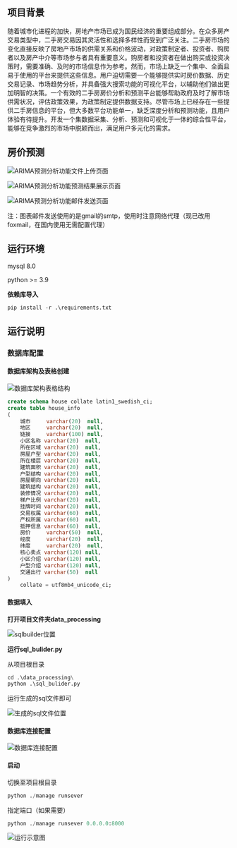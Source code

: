 ## 项目背景

随着城市化进程的加快，房地产市场已成为国民经济的重要组成部分。在众多房产交易类型中，二手房交易因其灵活性和选择多样性而受到广泛关注。二手房市场的变化直接反映了房地产市场的供需关系和价格波动，对政策制定者、投资者、购房者以及房产中介等市场参与者具有重要意义。购房者和投资者在做出购买或投资决策时，需要准确、及时的市场信息作为参考。然而，市场上缺乏一个集中、全面且易于使用的平台来提供这些信息。用户迫切需要一个能够提供实时房价数据、历史交易记录、市场趋势分析，并具备强大搜索功能的可视化平台，以辅助他们做出更加明智的决策。一个有效的二手房房价分析和预测平台能够帮助政府及时了解市场供需状况，评估政策效果，为政策制定提供数据支持。尽管市场上已经存在一些提供二手房信息的平台，但大多数平台功能单一，缺乏深度分析和预测功能，且用户体验有待提升。开发一个集数据采集、分析、预测和可视化于一体的综合性平台，能够在竞争激烈的市场中脱颖而出，满足用户多元化的需求。

## 房价预测

![ARIMA预测分析功能文件上传页面](https://github.com/user-attachments/assets/8364ee04-ba77-4b14-8cf5-64558d3e3f7f)

![ARIMA预测分析功能预测结果展示页面](https://github.com/user-attachments/assets/b4d1db2d-fdee-4536-b1cd-fff393b2d756)

![ARIMA预测分析功能邮件发送页面](https://github.com/user-attachments/assets/ad891f4a-0e9a-4ee2-819c-b23953b3e7b2)

注：图表邮件发送使用的是gmail的smtp，使用时注意网络代理（现已改用foxmail，在国内使用无需配置代理）


## 运行环境

mysql 8.0

python >= 3.9

**依赖库导入**

`pip install -r .\requirements.txt`

## 运行说明

### 数据库配置

#### 数据库架构及表格创建

![数据库架构表格结构](https://github.com/user-attachments/assets/b344249f-ef58-4a20-b6dc-fa66dfed6c27)

```sql
create schema house collate latin1_swedish_ci;
create table house_info
(
    城市     varchar(20)  null,
    地区     varchar(20)  null,
    链接     varchar(100) null,
    小区名称 varchar(20)  null,
    所在区域 varchar(20)  null,
    房屋户型 varchar(20)  null,
    所在楼层 varchar(20)  null,
    建筑面积 varchar(20)  null,
    户型结构 varchar(20)  null,
    房屋朝向 varchar(20)  null,
    建筑结构 varchar(20)  null,
    装修情况 varchar(20)  null,
    梯户比例 varchar(20)  null,
    挂牌时间 varchar(20)  null,
    交易权属 varchar(60)  null,
    产权所属 varchar(60)  null,
    抵押信息 varchar(60)  null,
    房价     varchar(50)  null,
    经度     varchar(20)  null,
    纬度     varchar(20)  null,
    核心卖点 varchar(120) null,
    小区介绍 varchar(120) null,
    户型介绍 varchar(120) null,
    交通出行 varchar(50)  null
)
    collate = utf8mb4_unicode_ci;
```

#### 数据填入

**打开项目文件夹data_processing**

![sqlbuilder位置](https://github.com/user-attachments/assets/f72ebc89-9cc3-49f8-8602-126bd73235c9)

**运行sql_bulider.py**

从项目根目录
```python
cd .\data_processing\
python .\sql_bulider.py
```

运行生成的sql文件即可

![生成的sql文件位置](https://github.com/user-attachments/assets/09b5d988-3e53-44c1-9606-56a18074144b)

#### 数据库连接配置

![数据库连接配置](https://github.com/user-attachments/assets/478843c6-ed50-4d2e-95c0-cc06449f50ac)

#### 启动

切换至项目根目录

```python
python ./manage runsever
```

指定端口（如果需要）

```python
python ./manage runsever 0.0.0.0:8000
```

![运行示意图](https://github.com/user-attachments/assets/dc993e9a-6659-4597-9538-bbacaa9e7172)


